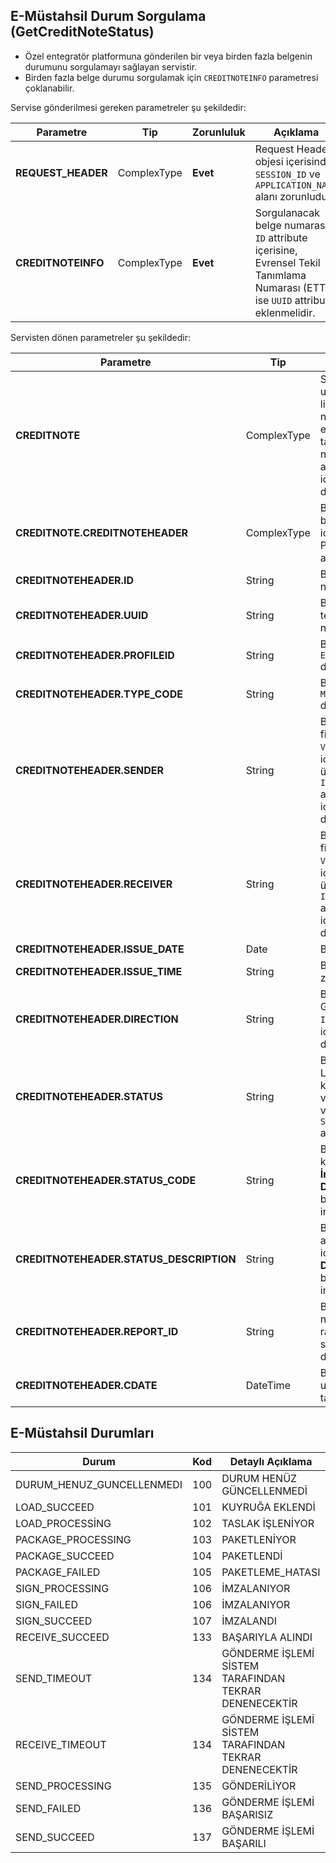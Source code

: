 ## E-Müstahsil Durum Sorgulama (GetCreditNoteStatus)
* Özel entegratör platformuna gönderilen bir veya birden fazla belgenin durumunu sorgulamayı sağlayan servistir.
* Birden fazla belge durumu sorgulamak için `CREDITNOTEINFO` parametresi çoklanabilir.


Servise gönderilmesi gereken parametreler şu şekildedir:

Parametre | Tip         | Zorunluluk  | Açıklama
--------- | ----------- | ----------- | -----------
**REQUEST_HEADER** | ComplexType | **Evet** | Request Header objesi içerisinde `SESSION_ID` ve `APPLICATION_NAME` alanı zorunludur.
**CREDITNOTEINFO** | ComplexType  | **Evet** | Sorgulanacak belge numarası `ID` attribute içerisine, Evrensel Tekil Tanımlama Numarası (ETTN) ise `UUID` attribute eklenmelidir.


Servisten dönen parametreler şu şekildedir:


Parametre | Tip        | Açıklama
--------- | ----------- | -----------
**CREDITNOTE** | ComplexType | Sorgu kriterine uyan belgelerin listesi. Belge numarası `ID`, evrensel tekil tanımlama numarası  `UUID` attribute içerisinde dönülmektedir.
**CREDITNOTE.CREDITNOTEHEADER** | ComplexType | Belgeye ait özet bilgiler içermektedir. Parametre listesi aşağıdadır.
**CREDITNOTEHEADER.ID** | String | Belgenin numarası.
**CREDITNOTEHEADER.UUID** | String | Belgenin evrensel tekil tanımlama numarası.
**CREDITNOTEHEADER.PROFILEID** | String | Belge senaryosu. `EARSIVBELGE` değeri olabilir.
**CREDITNOTEHEADER.TYPE_CODE** | String | Belgenin tipi. `MUSTAHSILMAKBUZ` değeri olabilir.
**CREDITNOTEHEADER.SENDER** | String |  Belgeyi gönderen firmanın VKNsi `VKN` attribute içerisinde, firma ünvanı ise `IDENTIFIER` attribute içerisinde dönülmektedir.
**CREDITNOTEHEADER.RECEIVER** | String |  Belgeyi alan firmanın VKNsi `VKN` attribute içerisinde, firma ünvanı ise `IDENTIFIER` attribute içerisinde dönülmektedir.
**CREDITNOTEHEADER.ISSUE_DATE** | Date | Belge tarihi.
**CREDITNOTEHEADER.ISSUE_TIME** | String | Belge düzenleme zamanı.
**CREDITNOTEHEADER.DIRECTION** | String | Belge yönü. Gelen irsaliye için `IN`, giden irsaliye için `OUT` değeri dönülür.
**CREDITNOTEHEADER.STATUS** | String | Belgenin durumu. Lütfen bu alanı kullanarak karar vermeyin. Karar vermek için `STATUS_CODE` alanını kullanınız.
**CREDITNOTEHEADER.STATUS_CODE** | String | Belgenin durum kodu. Detay için **İrsaliye Durumları** başlığını inceleyiniz.
**CREDITNOTEHEADER.STATUS_DESCRIPTION** | String | Belgenin durum açıklaması. Detay için **İrsaliye Durumları** başlığını inceleyiniz.
**CREDITNOTEHEADER.REPORT_ID** | String | Belgenin rapor numarası. GİBe raporlandıktan sonra dönülmektedir.
**CREDITNOTEHEADER.CDATE** | DateTime | Belgenin sisteme ulaştığı/yüklendiği tarih.



## E-Müstahsil Durumları


Durum	| Kod | Detaylı Açıklama
------- |---------- | --------------
DURUM_HENUZ_GUNCELLENMEDI	| 100	| DURUM HENÜZ GÜNCELLENMEDİ
LOAD_SUCCEED	| 101	| KUYRUĞA EKLENDİ
LOAD_PROCESSİNG	| 102	|TASLAK İŞLENİYOR
PACKAGE_PROCESSING |	103	 |	PAKETLENİYOR
PACKAGE_SUCCEED	 |	104	 |	PAKETLENDİ
PACKAGE_FAILED	 |	105	 |	PAKETLEME_HATASI
SIGN_PROCESSING	 |	106	 |	İMZALANIYOR
SIGN_FAILED |		106 |	İMZALANIYOR
SIGN_SUCCEED	 |	107	 |	İMZALANDI
RECEIVE_SUCCEED	 |	133	 |	BAŞARIYLA ALINDI
SEND_TIMEOUT	 |	134	 |	GÖNDERME İŞLEMİ SİSTEM TARAFINDAN  TEKRAR DENENECEKTİR
RECEIVE_TIMEOUT	 |	134	 |	GÖNDERME İŞLEMİ SİSTEM TARAFINDAN  TEKRAR DENENECEKTİR
SEND_PROCESSING	 |	135 |		GÖNDERİLİYOR
SEND_FAILED	 |	136	 |	GÖNDERME İŞLEMİ BAŞARISIZ
SEND_SUCCEED	 |	137	 |	GÖNDERME İŞLEMİ BAŞARILI

